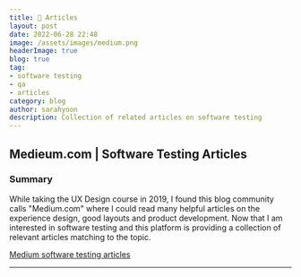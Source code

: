 ```yaml
---
title: 📰 Articles
layout: post
date: 2022-06-28 22:48
image: /assets/images/medium.png
headerImage: true
blog: true
tag:
- software testing
- qa 
- articles
category: blog
author: sarahyoon
description: Collection of related articles on software testing
---
```

## Medieum.com | Software Testing Articles
### Summary

    
While taking the UX Design course in 2019, I found this blog community calls "Medium.com" where I could read many helpful articles on the experience design, good layouts and product development.
Now that I am interested in software testing and this platform is providing a collection of relevant articles matching to the topic.

[Medium software testing articles](https://medium.com/software-testing-pipeline)

---
